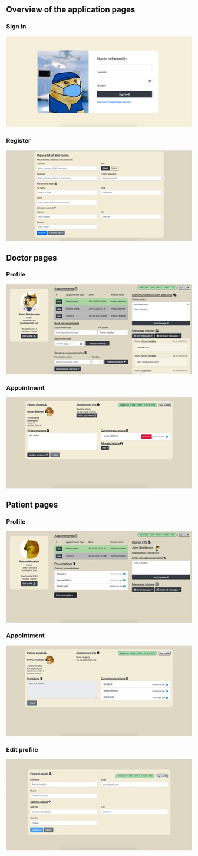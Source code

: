 ## Overview of the application pages

### Sign in
<img src="https://github.com/eherra/patientRecordSystem/blob/master/docs/overviewPics/signIn.png"> 

### Register
<img src="https://github.com/eherra/patientRecordSystem/blob/master/docs/overviewPics/register.png"> 

## Doctor pages

### Profile
<img src="https://github.com/eherra/patientRecordSystem/blob/master/docs/overviewPics/doctorProfile.png"> 

### Appointment
<img src="https://github.com/eherra/patientRecordSystem/blob/master/docs/overviewPics/doctorAppointment.png"> 

## Patient pages

### Profile
<img src="https://github.com/eherra/patientRecordSystem/blob/master/docs/overviewPics/patientProfile.png"> 

### Appointment
<img src="https://github.com/eherra/patientRecordSystem/blob/master/docs/overviewPics/patientAppointment.png"> 

### Edit profile
<img src="https://github.com/eherra/patientRecordSystem/blob/master/docs/overviewPics/settings.png"> 
